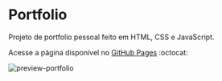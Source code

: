 # Portfolio

Projeto de portfolio pessoal feito em HTML, CSS e JavaScript.

Acesse a página disponível no [GitHub Pages]([https://mariafcknt.github.io/explore-header/](https://mariafcknt.github.io/portfolio/)) 	:octocat:

![preview-portfolio](https://github.com/mariafcknt/portfolio/assets/105084673/7cf680da-5176-4209-a395-5536ddb967f7)

